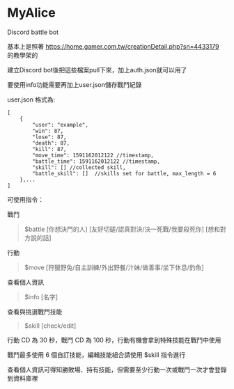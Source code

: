 # MyAlice
Discord battle bot

基本上是照著 https://home.gamer.com.tw/creationDetail.php?sn=4433179 的教學架的

建立Discord bot後把這些檔案pull下來，加上auth.json就可以用了

要使用info功能需要再加上user.json儲存戰鬥紀錄

user.json 格式為:

```
[
	{
		"user": "example",
		"win": 87,
		"lose": 87,
		"death": 87,
		"kill": 87,
		"move_time": 1591162012122 //timestamp,
		"battle_time": 1591162012122 //timestamp,
		"skill": [] //collected skill,
		"battle_skill": []  //skills set for battle, max_length = 6
	},...
]
```

可使用指令：


戰鬥

>$battle [你想決鬥的人] [友好切磋/認真對決/決一死戰/我要殺死你] [想和對方說的話]


行動

>$move [狩獵野兔/自主訓練/外出野餐/汁妹/做善事/坐下休息/釣魚]


查看個人資訊

>$info [名字]


查看與挑選戰鬥技能

>$skill [check/edit]

行動 CD 為 30 秒，戰鬥 CD 為 100 秒，行動有機會拿到特殊技能在戰鬥中使用

戰鬥最多使用 6 個自訂技能，編輯技能組合請使用 $skill 指令進行

查看個人資訊可得知勝敗場、持有技能，但需要至少行動一次或戰鬥一次才會登錄到資料庫裡
